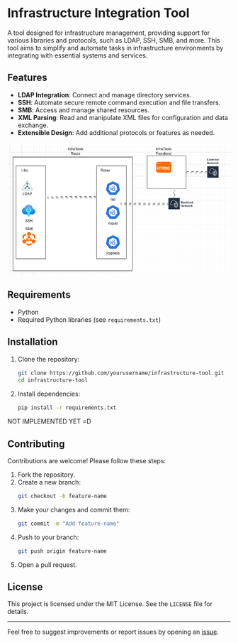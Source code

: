 # Infrastructure Integration Tool

A tool designed for infrastructure management, providing support for various libraries and protocols, such as LDAP, SSH, SMB, and more. This tool aims to simplify and automate tasks in infrastructure environments by integrating with essential systems and services.

## Features

- **LDAP Integration**: Connect and manage directory services.
- **SSH**: Automate secure remote command execution and file transfers.
- **SMB**: Access and manage shared resources.
- **XML Parsing**: Read and manipulate XML files for configuration and data exchange.
- **Extensible Design**: Add additional protocols or features as needed.

![Flow](Flow.gif)


## Requirements

- Python
- Required Python libraries (see `requirements.txt`)

## Installation

1. Clone the repository:
   ```bash
   git clone https://github.com/yourusername/infrastructure-tool.git
   cd infrastructure-tool
   ```

2. Install dependencies:
   ```bash
   pip install -r requirements.txt
   ```
NOT IMPLEMENTED YET =D

## Contributing

Contributions are welcome! Please follow these steps:

1. Fork the repository.
2. Create a new branch:
   ```bash
   git checkout -b feature-name
   ```
3. Make your changes and commit them:
   ```bash
   git commit -m "Add feature-name"
   ```
4. Push to your branch:
   ```bash
   git push origin feature-name
   ```
5. Open a pull request.

## License

This project is licensed under the MIT License. See the `LICENSE` file for details.

---

Feel free to suggest improvements or report issues by opening an [issue](https://github.com/yourusername/infrastructure-tool/issues).

